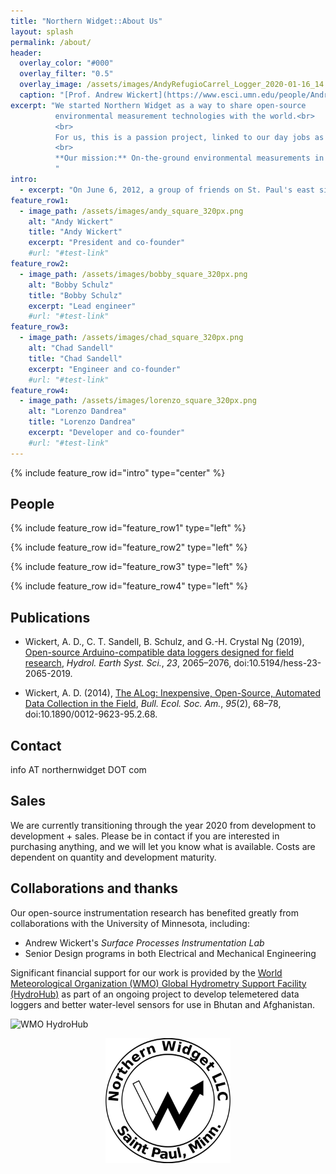 ```yaml
---
title: "Northern Widget::About Us"
layout: splash
permalink: /about/
header:
  overlay_color: "#000"
  overlay_filter: "0.5"
  overlay_image: /assets/images/AndyRefugioCarrel_Logger_2020-01-16_14.01.37_modified.jpg
  caption: "[Prof. Andrew Wickert](https://www.esci.umn.edu/people/Andrew-Wickert) examining a still-functional early-phase prototype monitoring wind speed and solar radiation on the western flank of Chimborazo Volcano, Ecuador. *Photo: G.-H. Crystal Ng (probably).*"
excerpt: "We started Northern Widget as a way to share open-source
          environmental measurement technologies with the world.<br>
          <br>
          For us, this is a passion project, linked to our day jobs as scientists, engineers, educators, designers, and developers.<br>
          <br>
          **Our mission:** On-the-ground environmental measurements in as many places as possible, regardless of wealth or accessibility, in sufficient density to understand the Earth system.
          "
intro:
  - excerpt: "On June 6, 2012, a group of friends on St. Paul's east side gathered with a mission to build build hardware, firmware, and software to help anyone, anywhere, measure the environment around them. We are passionate about water resources, international development, scientific advances, and technology. Since that time, we have spent nights, weekends, and scattered pockets of time to build a suite of quality data loggers, sensors, and tools. All of our designs are open source, and our philosophy is first and foremost to improve global access to foundational environmental data."
feature_row1:
  - image_path: /assets/images/andy_square_320px.png
    alt: "Andy Wickert"
    title: "Andy Wickert"
    excerpt: "President and co-founder"
    #url: "#test-link"
feature_row2:
  - image_path: /assets/images/bobby_square_320px.png
    alt: "Bobby Schulz"
    title: "Bobby Schulz"
    excerpt: "Lead engineer"
    #url: "#test-link"
feature_row3:
  - image_path: /assets/images/chad_square_320px.png
    alt: "Chad Sandell"
    title: "Chad Sandell"
    excerpt: "Engineer and co-founder"
    #url: "#test-link"
feature_row4:
  - image_path: /assets/images/lorenzo_square_320px.png
    alt: "Lorenzo Dandrea"
    title: "Lorenzo Dandrea"
    excerpt: "Developer and co-founder"
    #url: "#test-link"
---
```


{% include feature_row id="intro" type="center" %}

## People

{% include feature_row id="feature_row1" type="left" %}

{% include feature_row id="feature_row2" type="left" %}

{% include feature_row id="feature_row3" type="left" %}

{% include feature_row id="feature_row4" type="left" %}

## Publications

* Wickert, A. D., C. T. Sandell, B. Schulz, and G.-H. Crystal Ng (2019), [Open-source Arduino-compatible data loggers designed for field research](https://www.hydrol-earth-syst-sci.net/23/2065/2019/), *Hydrol. Earth Syst. Sci.*, *23*, 2065–2076, doi:10.5194/hess-23-2065-2019.

* Wickert, A. D. (2014), [The ALog: Inexpensive, Open-Source, Automated Data Collection in the Field](http://onlinelibrary.wiley.com/wol1/doi/10.1890/0012-9623-95.2.68/full), *Bull. Ecol. Soc. Am.*, *95*(2), 68–78, doi:10.1890/0012-9623-95.2.68.

## Contact

info AT northernwidget DOT com

## Sales

We are currently transitioning through the year 2020 from development to development + sales. Please be in contact if you are interested in purchasing anything, and we will let you know what is available. Costs are dependent on quantity and development maturity.

## Collaborations and thanks

Our open-source instrumentation research has benefited greatly from collaborations with the University of Minnesota, including:
* Andrew Wickert's *Surface Processes Instrumentation Lab*
* Senior Design programs in both Electrical and Mechanical Engineering

Significant financial support for our work is provided by the [World Meteorological Organization (WMO) Global Hydrometry Support Facility (HydroHub)](https://hydrohub.wmo.int/en/home) as part of an ongoing project to develop telemetered data loggers and better water-level sensors for use in Bhutan and Afghanistan.

![WMO HydroHub](https://ane4bf-datap1.s3.eu-west-1.amazonaws.com/wmod8_hydrohub/wmod8_hydrohub/styles/header_image/public/2019-01/unnamed_1.png?ifcQq6ZHlJVc71YabAfAK2dusPncktQ0&itok=DaVJWrIv)


<div style="text-align:center">
<img src="/assets/images/NWseal_600px.png" alt="Northern Widget seal" width="200"/>
</div>
